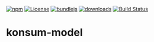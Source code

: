 [![npm](https://img.shields.io/npm/v/konsum-model.svg)](https://www.npmjs.com/package/konsum-model)
[![License](https://img.shields.io/badge/License-BSD%203--Clause-blue.svg)](https://opensource.org/licenses/BSD-3-Clause)
[![bundlejs](https://deno.bundlejs.com/?q=konsum-model\&badge=detailed)](https://bundlejs.com/?q=konsum-model)
[![downloads](http://img.shields.io/npm/dm/konsum-model.svg?style=flat-square)](https://npmjs.org/package/konsum-model)
[![Build Status](https://img.shields.io/endpoint.svg?url=https%3A%2F%2Factions-badge.atrox.dev%2Fkonsumation%2Fkonsum-model%2Fbadge\&style=flat)](https://actions-badge.atrox.dev/konsumation/konsum-model/goto)
# konsum-model